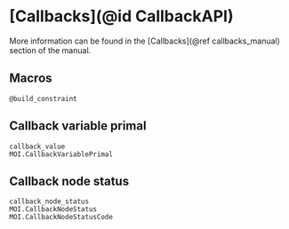 # [Callbacks](@id CallbackAPI)

More information can be found in the [Callbacks](@ref callbacks_manual) section
of the manual.

## Macros

```@docs
@build_constraint
```

## Callback variable primal

```@docs
callback_value
MOI.CallbackVariablePrimal
```

## Callback node status

```@docs
callback_node_status
MOI.CallbackNodeStatus
MOI.CallbackNodeStatusCode
```
